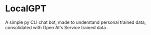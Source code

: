 # LocalGPT
A simple py CLI chat bot, made to understand personal trained data, consolidated with Open AI's Service trained data . 
